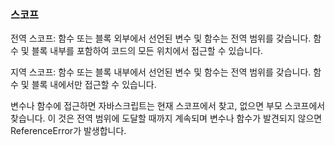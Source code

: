### 스코프

전역 스코프: 함수 또는 블록 외부에서 선언된 변수 및 함수는 전역 범위를 갖습니다. 함수 및 블록 내부를 포함하여 코드의 모든 위치에서 접근할 수 있습니다.

지역 스코프: 함수 또는 블록 내부에서 선언된 변수 및 함수는 전역 범위를 갖습니다. 함수 및 블록 내에서만 접근할 수 있습니다.

변수나 함수에 접근하면 자바스크립트는 현재 스코프에서 찾고, 없으면 부모 스코프에서 찾습니다. 이 것은 전역 범위에 도달할 때까지 계속되며 변수나 함수가 발견되지 않으면 ReferenceError가 발생합니다.
